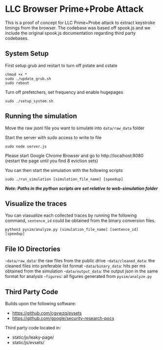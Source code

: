 # LLC Browser Prime+Probe Attack
This is a proof of concept for LLC Prime+Probe attack to extract keystroke timings from the browser. The codebase was based off spook.js and we include the original spook.js documentation regarding third party codebases. 

## System Setup 

First setup grub and restart to turn off pstate and cstate

```
chmod +x *
sudo ./update_grub.sh
sudo reboot
```

Turn off prefetchers, set frequency and enable hugepages

```
sudo ./setup_system.sh
```

## Running the simulation

Move the raw jsonl file you want to simulate into `data/raw_data` folder

Start the server with sudo access to write to file 

`sudo node server.js`

Please start Google Chrome Browser and go to http://localhost:8080 (restart the page until you find 8 eviction sets)

You can then start the simulation with the following scripts

`sudo ./run_simulation [simulation_file_name] [speedup]`

***Note: Paths in the python scripts are set relative to web-simulation folder***

## Visualize the traces
You can viasualize each collected traces by running the following command, `sentence_id` could be obtained from the binary conversion files. 

`python3 pysim/analyze.py [simulation_file_name] [sentence_id] [speedup]`

## File IO Directories
-`data/raw_data`: the raw files from the public drive 
-`data/cleaned_data`: the cleaned files into preferable list format
-`data/binary_data`: hits per ms obtained from the simulation
-`data/output_data`: the output json in the same format for analysis 
-`figures`: all figures generated from `pysim/analyze.py`

## Third Party Code
Builds upon the following software:
- https://github.com/cgvwzq/evsets
- https://github.com/google/security-research-pocs

Third party code located in:
- static/js/leaky-page/
- static/js/evsets/

